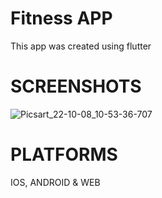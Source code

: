 # Fitness APP
This app was created using flutter

# SCREENSHOTS

![Picsart_22-10-08_10-53-36-707](https://user-images.githubusercontent.com/100375001/194690180-9114fddb-862e-4ae1-a39b-e1911c0a471a.jpg)

# PLATFORMS
IOS, ANDROID & WEB

